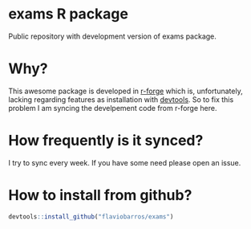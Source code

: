 # exams R package

Public repository with development version of exams package. 

# Why?

This awesome package is developed in [r-forge](https://r-forge.r-project.org/R/?group_id=1337) which is, unfortunately, lacking regarding features as installation with [devtools](https://cran.r-project.org/web/packages/devtools/index.html). So to fix this problem I am syncing the develpement code from r-forge here.

# How frequently is it synced?

I try to sync every week. If you have some need please open an issue.

# How to install from github?

   ```R
   devtools::install_github("flaviobarros/exams")
   ```
